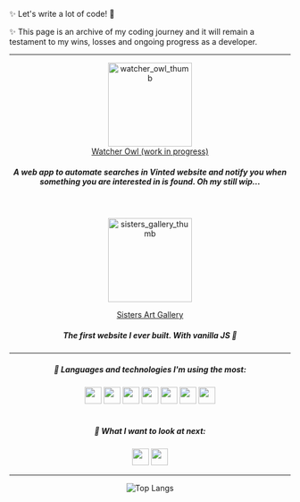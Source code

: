 
<div>
  
✨ Let's write a lot of code! :raised_hands:

✨ This page is an archive of my coding journey and it will remain a testament to my wins, losses and ongoing progress as a developer.
</div>

<hr/>

<div align="center">
<a href="https://watcher-owl.vercel.app" target="_blank"><img width="150" alt="watcher_owl_thumb" src="https://github.com/pauliusgin/pauliusgin/assets/140472668/d7c94be7-cc51-4323-a020-1c8409b7db0e"></a><br/>
<a href="https://watcher-owl.vercel.app" target="_blank">Watcher Owl (work in progress)<a/><br/>
  
  ##### A web app to automate searches in Vinted website and notify you when something you are interested in is found. Oh my still wip...
<br/>
  <br/>
<a href="https://sistersartgallery.netlify.app" target="_blank"><img width="150" alt="sisters_gallery_thumb" src="https://github.com/pauliusgin/pauliusgin/assets/140472668/ba51ae6e-8007-40da-b4e8-51d1fbf2949e"></a><br/>
  
<a href="https://sistersartgallery.netlify.app" target="_blank">Sisters Art Gallery</a> <br/>

  ##### The first website I ever built. With vanilla JS 🤡
  
</div>

---

<div align="center">
  
##### 🌱 Languages and technologies I'm using the most:

<img src="https://img.shields.io/badge/-TypeScript-000?&logo=TypeScript" height="30">
<img src="https://img.shields.io/badge/-Node-000?&logo=Node.js" height="30">
<img src="https://img.shields.io/badge/-Express-000?&logo=Express" height="30">
<img src="https://img.shields.io/badge/-postgresql-000?&logo=postgresql" height="30">
<img src="https://img.shields.io/badge/-MongoDB-000?&logo=MongoDB" height="30">
<img src="https://img.shields.io/badge/-Git-000?&logo=Git" height="30">
<img src="https://img.shields.io/badge/-Docker-000?&logo=Docker" height="30">
<br />
<br />

##### :telescope: What I want to look at next:

<img src="https://img.shields.io/badge/-htmx-000?&logo=htmx" height="30">
<img src="https://img.shields.io/badge/C-000?&logo=C" height="30">
</div>

  ---
  
<div align="center">

![Top Langs](https://github-readme-stats.vercel.app/api/top-langs/?username=pauliusgin&exclude_repo=pauliusgin,HTML,JavaScript,TypeScript,react-shop.react-shop-backend&layout=compact&hide_border=true&bg_color=0D1117&title_color=ffffff&text_color=ffffff)
  
</div>
